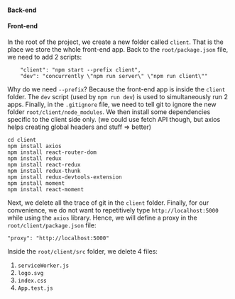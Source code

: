 #### Back-end

#### Front-end
In the root of the project, we create a new folder called `client`. That is the place we store the whole front-end app.
Back to the `root/package.json` file, we need to add 2 scripts:
```
    "client": "npm start --prefix client",
    "dev": "concurrently \"npm run server\" \"npm run client\""
```
Why do we need `--prefix`? Because the front-end app is inside the `client` folder.
The `dev` script (used by `npm run dev`) is used to simultaneously run 2 apps.
Finally, in the `.gitignore` file, we need to tell git to ignore the new folder `root/client/node_modules`.
We then install some dependencies specific to the client side only.
(we could use fetch API though, but axios helps creating global headers and stuff => better)
```
cd client
npm install axios 
npm install react-router-dom
npm install redux
npm install react-redux
npm install redux-thunk
npm install redux-devtools-extension
npm install moment
npm install react-moment
```
Next, we delete all the trace of git in the `client` folder.
Finally, for our convenience, we do not want to repetitively type `http://localhost:5000` while using the `axios` library. Hence,
we will define a proxy in the `root/client/package.json` file:
```
"proxy": "http://localhost:5000"
```
Inside the `root/client/src` folder, we delete 4 files:
1. `serviceWorker.js`
2. `logo.svg`
3. `index.css`
4. `App.test.js`
